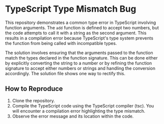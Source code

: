 # TypeScript Type Mismatch Bug

This repository demonstrates a common type error in TypeScript involving function arguments. The `add` function is defined to accept two numbers, but the code attempts to call it with a string as the second argument. This results in a compilation error because TypeScript's type system prevents the function from being called with incompatible types.

The solution involves ensuring that the arguments passed to the function match the types declared in the function signature. This can be done either by explicitly converting the string to a number or by refining the function signature to accept either numbers or strings and handling the conversion accordingly.  The solution file shows one way to rectify this.

## How to Reproduce

1. Clone the repository.
2. Compile the TypeScript code using the TypeScript compiler (tsc). You will encounter a compilation error highlighting the type mismatch.
3. Observe the error message and its location within the code.